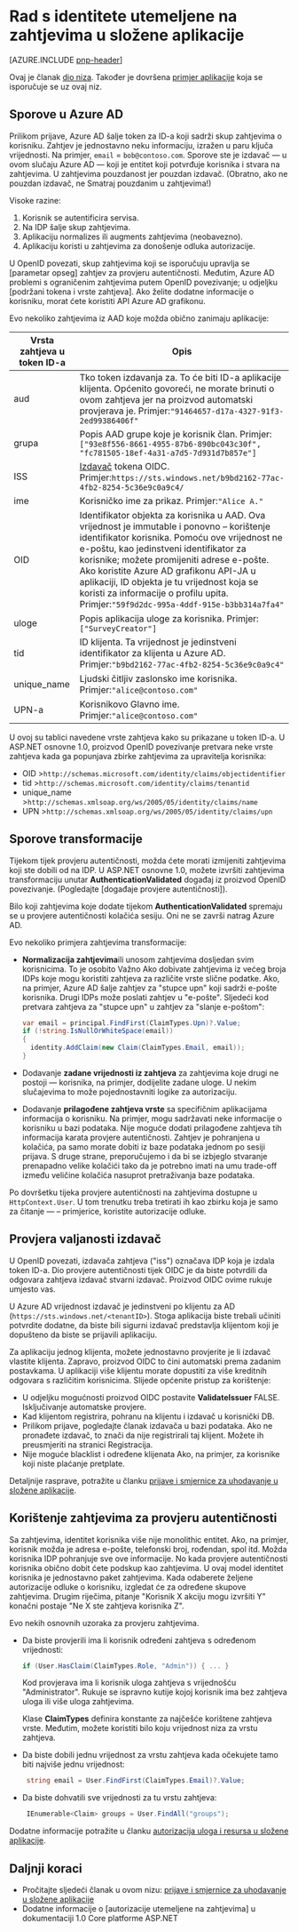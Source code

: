 <properties
   pageTitle="Rad sa sustavom zahtjeva identiteta u složene aplikacije | Microsoft Azure"
   description="Način na koji se na korištenje zahtjeve za provjeru valjanosti izdavača i autorizacije"
   services=""
   documentationCenter="na"
   authors="MikeWasson"
   manager="roshar"
   editor=""
   tags=""/>

<tags
   ms.service="guidance"
   ms.devlang="dotnet"
   ms.topic="article"
   ms.tgt_pltfrm="na"
   ms.workload="na"
   ms.date="05/23/2016"
   ms.author="mwasson"/>

# <a name="working-with-claims-based-identities-in-multitenant-applications"></a>Rad s identitete utemeljene na zahtjevima u složene aplikacije

[AZURE.INCLUDE [pnp-header](../../includes/guidance-pnp-header-include.md)]

Ovaj je članak [dio niza]. Također je dovršena [primjer aplikacije] koja se isporučuje se uz ovaj niz.

## <a name="claims-in-azure-ad"></a>Sporove u Azure AD

Prilikom prijave, Azure AD šalje token za ID-a koji sadrži skup zahtjevima o korisniku. Zahtjev je jednostavno neku informaciju, izražen u paru ključa vrijednosti. Na primjer, `email` = `bob@contoso.com`.  Sporove ste je izdavač &mdash; u ovom slučaju Azure AD &mdash; koji je entitet koji potvrđuje korisnika i stvara na zahtjevima. U zahtjevima pouzdanost jer pouzdan izdavač. (Obratno, ako ne pouzdan izdavač, ne Smatraj pouzdanim u zahtjevima!)

Visoke razine:

1.  Korisnik se autentificira servisa.
2.  Na IDP šalje skup zahtjevima.
3.  Aplikaciju normalizes ili augments zahtjevima (neobavezno).
4.  Aplikaciju koristi u zahtjevima za donošenje odluka autorizacije.

U OpenID povezati, skup zahtjevima koji se isporučuju upravlja se [parametar opseg] zahtjev za provjeru autentičnosti. Međutim, Azure AD problemi s ograničenim zahtjevima putem OpenID povezivanje; u odjeljku [podržani tokena i vrste zahtjeva]. Ako želite dodatne informacije o korisniku, morat ćete koristiti API Azure AD grafikonu.

Evo nekoliko zahtjevima iz AAD koje možda obično zanimaju aplikacije:

Vrsta zahtjeva u token ID-a |    Opis
-----------------------|--------------
aud | Tko token izdavanja za. To će biti ID-a aplikacije klijenta. Općenito govoreći, ne morate brinuti o ovom zahtjeva jer na proizvod automatski provjerava je. Primjer:`"91464657-d17a-4327-91f3-2ed99386406f"`
grupa   | Popis AAD grupe koje je korisnik član. Primjer:`["93e8f556-8661-4955-87b6-890bc043c30f", "fc781505-18ef-4a31-a7d5-7d931d7b857e"]`
ISS  | [Izdavač] tokena OIDC. Primjer:`https://sts.windows.net/b9bd2162-77ac-4fb2-8254-5c36e9c0a9c4/`
ime    | Korisničko ime za prikaz. Primjer:`"Alice A."`
OID | Identifikator objekta za korisnika u AAD. Ova vrijednost je immutable i ponovno – korištenje identifikator korisnika. Pomoću ove vrijednost ne e-poštu, kao jedinstveni identifikator za korisnike; možete promijeniti adrese e-pošte. Ako koristite Azure AD grafikonu API-JA u aplikaciji, ID objekta je tu vrijednost koja se koristi za informacije o profilu upita. Primjer:`"59f9d2dc-995a-4ddf-915e-b3bb314a7fa4"`
uloge   | Popis aplikacija uloge za korisnika. Primjer:`["SurveyCreator"]`
tid | ID klijenta. Ta vrijednost je jedinstveni identifikator za klijenta u Azure AD. Primjer:`"b9bd2162-77ac-4fb2-8254-5c36e9c0a9c4"`
unique_name | Ljudski čitljiv zaslonsko ime korisnika. Primjer:`"alice@contoso.com"`
UPN-a | Korisnikovo Glavno ime. Primjer:`"alice@contoso.com"`

U ovoj su tablici navedene vrste zahtjeva kako su prikazane u token ID-a. U ASP.NET osnovne 1.0, proizvod OpenID povezivanje pretvara neke vrste zahtjeva kada ga popunjava zbirke zahtjevima za upravitelja korisnika:

-   OID >`http://schemas.microsoft.com/identity/claims/objectidentifier`
-   tid >`http://schemas.microsoft.com/identity/claims/tenantid`
-   unique_name >`http://schemas.xmlsoap.org/ws/2005/05/identity/claims/name`
-   UPN >`http://schemas.xmlsoap.org/ws/2005/05/identity/claims/upn`

## <a name="claims-transformations"></a>Sporove transformacije

Tijekom tijek provjeru autentičnosti, možda ćete morati izmijeniti zahtjevima koji ste dobili od na IDP. U ASP.NET osnovne 1.0, možete izvršiti zahtjevima transformaciju unutar **AuthenticationValidated** događaj iz proizvod OpenID povezivanje. (Pogledajte [događaje provjere autentičnosti]).

Bilo koji zahtjevima koje dodate tijekom **AuthenticationValidated** spremaju se u provjere autentičnosti kolačića sesiju. Oni ne se završi natrag Azure AD.

Evo nekoliko primjera zahtjevima transformacije:

-   **Normalizacija zahtjevima**ili unosom zahtjevima dosljedan svim korisnicima. To je osobito Važno Ako dobivate zahtjevima iz većeg broja IDPs koje mogu koristiti zahtjeva za različite vrste slične podatke.
Ako, na primjer, Azure AD šalje zahtjev za "stupce upn" koji sadrži e-pošte korisnika. Drugi IDPs može poslati zahtjev u "e-pošte". Sljedeći kod pretvara zahtjeva za "stupce upn" u zahtjev za "slanje e-poštom":

    ```csharp
    var email = principal.FindFirst(ClaimTypes.Upn)?.Value;
    if (!string.IsNullOrWhiteSpace(email))
    {
      identity.AddClaim(new Claim(ClaimTypes.Email, email));
    }
    ```

- Dodavanje **zadane vrijednosti iz zahtjeva** za zahtjevima koje drugi ne postoji &mdash; korisnika, na primjer, dodijelite zadane uloge. U nekim slučajevima to može pojednostavniti logike za autorizaciju.
- Dodavanje **prilagođene zahtjeva vrste** sa specifičnim aplikacijama informacija o korisniku. Na primjer, mogu sadržavati neke informacije o korisniku u bazi podataka. Nije moguće dodati prilagođene zahtjeva tih informacija karata provjere autentičnosti. Zahtjev je pohranjena u kolačića, pa samo morate dobiti iz baze podataka jednom po sesiji prijava. S druge strane, preporučujemo i da bi se izbjeglo stvaranje prenapadno velike kolačići tako da je potrebno imati na umu trade-off između veličine kolačića nasuprot pretraživanja baze podataka.   

Po dovršetku tijeka provjere autentičnosti na zahtjevima dostupne u `HttpContext.User`. U tom trenutku treba tretirati ih kao zbirku koja je samo za čitanje &mdash; – primjerice, koristite autorizacije odluke.

## <a name="issuer-validation"></a>Provjera valjanosti izdavač
U OpenID povezati, izdavača zahtjeva ("iss") označava IDP koja je izdala token ID-a. Dio provjere autentičnosti tijek OIDC je da biste potvrdili da odgovara zahtjeva izdavač stvarni izdavač. Proizvod OIDC ovime rukuje umjesto vas.

U Azure AD vrijednost izdavač je jedinstveni po klijentu za AD (`https://sts.windows.net/<tenantID>`). Stoga aplikacija biste trebali učiniti potvrdite dodatne, da biste bili sigurni izdavač predstavlja klijentom koji je dopušteno da biste se prijavili aplikaciju.

Za aplikaciju jednog klijenta, možete jednostavno provjerite je li izdavač vlastite klijenta. Zapravo, proizvod OIDC to čini automatski prema zadanim postavkama. U aplikaciji više klijentu morate dopustiti za više kreditnih odgovara s različitim korisnicima. Slijede općenite pristup za korištenje:

-   U odjeljku mogućnosti proizvod OIDC postavite **ValidateIssuer** FALSE. Isključivanje automatske provjere.
-   Kad klijentom registrira, pohranu na klijentu i izdavač u korisnički DB.
-   Prilikom prijave, pogledajte članak izdavača u bazi podataka. Ako ne pronađete izdavač, to znači da nije registrirali taj klijent. Možete ih preusmjeriti na stranici Registracija.
-  Nije moguće blacklist i određene klijenata Ako, na primjer, za korisnike koji niste plaćanje pretplate.

Detaljnije rasprave, potražite u članku [prijave i smjernice za uhodavanje u složene aplikacije][signup].

## <a name="using-claims-for-authorization"></a>Korištenje zahtjevima za provjeru autentičnosti

Sa zahtjevima, identitet korisnika više nije monolithic entitet. Ako, na primjer, korisnik možda je adresa e-pošte, telefonski broj, rođendan, spol itd. Možda korisnika IDP pohranjuje sve ove informacije. No kada provjere autentičnosti korisnika obično dobit ćete podskup kao zahtjevima. U ovaj model identitet korisnika je jednostavno paket zahtjevima. Kada odaberete željene autorizacije odluke o korisniku, izgledat će za određene skupove zahtjevima. Drugim riječima, pitanje "Korisnik X akciju mogu izvršiti Y" konačni postaje "Ne X ste zahtjeva korisnika Z".

Evo nekih osnovnih uzoraka za provjeru zahtjevima.

-  Da biste provjerili ima li korisnik određeni zahtjeva s određenom vrijednosti:

    ```csharp
    if (User.HasClaim(ClaimTypes.Role, "Admin")) { ... }
    ```
    Kod provjerava ima li korisnik uloga zahtjeva s vrijednošću "Administrator". Rukuje se ispravno kutije kojoj korisnik ima bez zahtjeva uloga ili više uloga zahtjevima.

    Klase **ClaimTypes** definira konstante za najčešće korištene zahtjeva vrste. Međutim, možete koristiti bilo koju vrijednost niza za vrstu zahtjeva.

-   Da biste dobili jednu vrijednost za vrstu zahtjeva kada očekujete tamo biti najviše jednu vrijednost:
    ```csharp
     string email = User.FindFirst(ClaimTypes.Email)?.Value;
    ```
-   Da biste dohvatili sve vrijednosti za tu vrstu zahtjeva:

    ```csharp
     IEnumerable<Claim> groups = User.FindAll("groups");
    ```

Dodatne informacije potražite u članku [autorizacija uloga i resursa u složene aplikacije][authorization].

## <a name="next-steps"></a>Daljnji koraci

- Pročitajte sljedeći članak u ovom nizu: [prijave i smjernice za uhodavanje u složene aplikacije][signup]
- Dodatne informacije o [autorizacije utemeljene na zahtjevima] u dokumentaciji 1.0 Core platforme ASP.NET

<!-- Links -->
[dio niza]: guidance-multitenant-identity.md
[opseg parametra]: http://nat.sakimura.org/2012/01/26/scopes-and-claims-in-openid-connect/
[Vrste zahtjeva i podržanim tokena]: ../active-directory/active-directory-token-and-claims.md
[Izdavač]: http://openid.net/specs/openid-connect-core-1_0.html#IDToken
[Provjera autentičnosti događaja]: guidance-multitenant-identity-authenticate.md#authentication-events
[signup]: guidance-multitenant-identity-signup.md
[Autorizacija utemeljene na zahtjevima]: https://docs.asp.net/en/latest/security/authorization/claims.html
[primjer aplikacije]: https://github.com/Azure-Samples/guidance-identity-management-for-multitenant-apps
[authorization]: guidance-multitenant-identity-authorize.md
